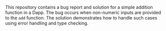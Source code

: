 This repository contains a bug report and solution for a simple addition function in a Dapp. The bug occurs when non-numeric inputs are provided to the `add` function. The solution demonstrates how to handle such cases using error handling and type checking.